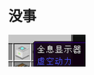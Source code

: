 # 没事
![虚空动力](https://raw.githubusercontent.com/wufafihfi/MCcameraHUD/refs/heads/main/image/62dcf5df-14e6-4e8d-81ae-75b30c7588f0.png "虚空动力")
